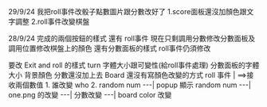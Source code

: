 29/9/24
我把roll事件改骰子點數圖片跟分數改好了
1.score面板還沒加顏色跟文字調整
2.roll事件改變棋盤

28/9/24
完成的兩個按鈕的樣式 還有 roll事件 現在只剩調用分數修改分數面板及調用位置修改棋盤上的顏色 還有分數面板的樣式 roll事件仍須修改

要改 Exit and roll 的樣式
turn 字體大小跟可變性(給roll事件處理)
分數面板的字體大小 背景顏色 分數還沒加上去
Board 還沒有寫顏色改變的方式
roll 事件
  |
==>接收兩個數值 1. 誰改變 who 2. random num
---| popup 顯示 random num
---| one.png 的改變
---| 分數改變
---| board color 改變
